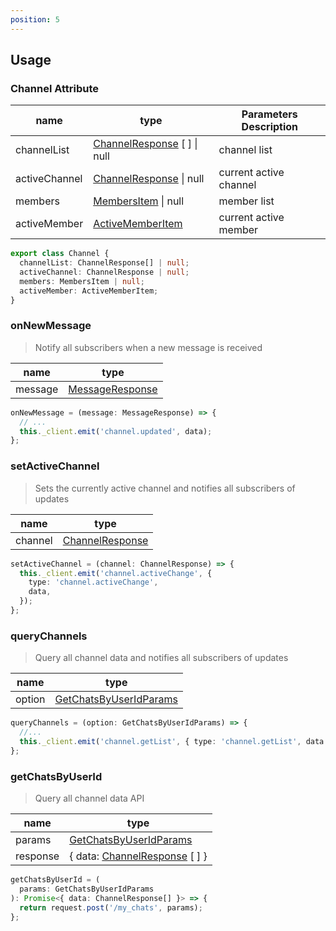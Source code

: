 ```yaml
---
position: 5
---
```


## Usage

### Channel Attribute

| name          | type                                                                   | Parameters Description |
| ------------- | ---------------------------------------------------------------------- | ---------------------- |
| channelList   | [ChannelResponse](/docs/web3MQ-SDK/types/#channelresponse) [ ] \| null | channel list           |
| activeChannel | [ChannelResponse](/docs/web3MQ-SDK/types/#channelresponse) \| null     | current active channel |
| members       | [MembersItem](/docs/web3MQ-SDK/types/#membersitem) \| null             | member list            |
| activeMember  | [ActiveMemberItem](/docs/web3MQ-SDK/types/#activememberitem)           | current active member  |

```typescript
export class Channel {
  channelList: ChannelResponse[] | null;
  activeChannel: ChannelResponse | null;
  members: MembersItem | null;
  activeMember: ActiveMemberItem;
}
```

### onNewMessage

> Notify all subscribers when a new message is received

| name    | type                                                       |
| ------- | ---------------------------------------------------------- |
| message | [MessageResponse](/docs/web3MQ-SDK/types/#messageresponse) |

```typescript
onNewMessage = (message: MessageResponse) => {
  // ...
  this._client.emit('channel.updated', data);
};
```

### setActiveChannel

> Sets the currently active channel and notifies all subscribers of updates

| name    | type                                                       |
| ------- | ---------------------------------------------------------- |
| channel | [ChannelResponse](/docs/web3MQ-SDK/types/#channelresponse) |

```ts
setActiveChannel = (channel: ChannelResponse) => {
  this._client.emit('channel.activeChange', {
    type: 'channel.activeChange',
    data,
  });
};
```

### queryChannels

> Query all channel data and notifies all subscribers of updates

| name   | type                                                                     |
| ------ | ------------------------------------------------------------------------ |
| option | [GetChatsByUserIdParams](/docs/web3MQ-SDK/types/#getchatsbyuseridparams) |

```ts
queryChannels = (option: GetChatsByUserIdParams) => {
  //...
  this._client.emit('channel.getList', { type: 'channel.getList', data });
};
```

### getChatsByUserId

> Query all channel data API

| name     | type                                                                     |
| -------- | ------------------------------------------------------------------------ |
| params   | [GetChatsByUserIdParams](/docs/web3MQ-SDK/types/#getchatsbyuseridparams) |
| response | { data: [ChannelResponse](/docs/web3MQ-SDK/types/#channelresponse) [ ] } |

```typescript
getChatsByUserId = (
  params: GetChatsByUserIdParams
): Promise<{ data: ChannelResponse[] }> => {
  return request.post('/my_chats', params);
};
```
